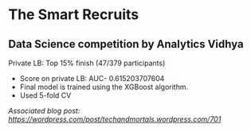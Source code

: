 # The Smart Recruits
## Data Science competition by Analytics Vidhya

Private LB: Top 15% finish (47/379 participants)

- Score on private LB: AUC- 0.615203707604
- Final model is trained using the XGBoost algorithm.
- Used 5-fold CV

_Associated blog post: https://wordpress.com/post/techandmortals.wordpress.com/701_
